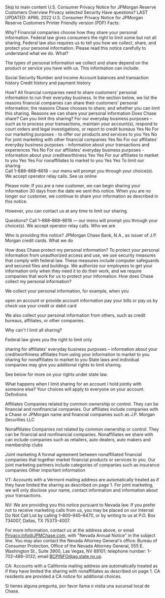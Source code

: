 Skip to main content
U.S. Consumer Privacy Notice for JPMorgan Reserve Customers
Overview
Privacy
selected
Security
Have questions?
LAST UPDATED: APRIL 2022
U.S. Consumer Privacy Notice for JPMorgan Reserve Customers
Printer Friendly version (PDF)
Facts:

Why?	Financial companies choose how they share your personal information. Federal law gives consumers the right to limit some but not all sharing. Federal law also requires us to tell you how we collect, share, and protect your personal information. Please read this notice carefully to understand what we do.
What?	

The types of personal information we collect and share depend on the product or service you have with us. This information can include:

Social Security Number and income
Account balances and transaction history
Credit history and payment history


How?	All financial companies need to share customers' personal information to run their everyday business. In the section below, we list the reasons financial companies can share their customers' personal information; the reasons Chase chooses to share; and whether you can limit this sharing.
Reasons we can share your personal information	Does Chase share?	Can you limit this sharing?
For our everyday business purposes – such as to process your transactions, maintain your account(s), respond to court orders and legal investigations, or report to credit bureaus	Yes	No
For our marketing purposes - to offer our products and services to you	Yes	No
For joint marketing with other financial companies	Yes	No
For our affiliates' everyday business purposes - information about your transactions and experiences	Yes	No
For our affiliates' everyday business purposes - information about your creditworthiness	Yes	Yes
For our affiliates to market to you	Yes	Yes
For nonaffiliates to market to you	Yes	Yes
To limit our sharing	
Call 1–888–868–8618 – our menu will prompt you through your choice(s). We accept operator relay calls.
See us online

Please note:
If you are a new customer, we can begin sharing your information 30 days from the date we sent this notice. When you are no longer our customer, we continue to share your information as described in this notice.




However, you can contact us at any time to limit our sharing.


Questions?	Call 1–888–868–8618 — our menu will prompt you through your choice(s). We accept operator relay calls.
Who we are

Who is providing this notice?	JPMorgan Chase Bank, N.A., as issuer of J.P. Morgan credit cards.
What we do

How does Chase protect my personal information?	To protect your personal information from unauthorized access and use, we use security measures that comply with federal law. These measures include computer safeguards and secured files and buildings. We authorize our employees to get your information only when they need it to do their work, and we require companies that work for us to protect your information.
How does Chase collect my personal information?	

We collect your personal information, for example, when you

open an account or provide account information
pay your bills or pay us by check
use your credit or debit card

We also collect your personal information from others, such as credit bureaus, affiliates, or other companies.


Why can't I limit all sharing?	

Federal law gives you the right to limit only

sharing for affiliates' everyday business purposes – information about your creditworthiness
affiliates from using your information to market to you
sharing for nonaffiliates to market to you
State laws and individual companies may give you additional rights to limit sharing.

See below for more on your rights under state law.


What happens when I limit sharing for an account I hold jointly with someone else?	Your choices will apply to everyone on your account.
Definitions

Affiliates	Companies related by common ownership or control. They can be financial and nonfinancial companies.
Our affiliates include companies with a Chase or JPMorgan name and financial companies such as J.P. Morgan Securities LLC

Nonaffiliates	Companies not related by common ownership or control. They can be financial and nonfinancial companies.
Nonaffiliates we share with can include companies such as retailers, auto dealers, auto makers and membership clubs

Joint marketing	A formal agreement between nonaffiliated financial companies that together market financial products or services to you.
Our joint marketing partners include categories of companies such as insurance companies
Other important information



VT: Accounts with a Vermont mailing address are automatically treated as if they have limited the sharing as described on page 1. For joint marketing, we will only disclose your name, contact information and information about your transactions.




NV: We are providing you this notice pursuant to Nevada law. If you prefer not to receive marketing calls from us, you may be placed on our Internal Do Not Call List by calling 1–800–945–9470, or by writing to us at P.O. Box 734007, Dallas, TX 75373-4007.




For more information, contact us at the address above, or email Privacy.Info@JPMChase.com, with "Nevada Annual Notice" in the subject line. You may also contact the Nevada Attorney General's office: Bureau of Consumer Protection, Office of the Nevada Attorney General, 555 E. Washington St., Suite 3900, Las Vegas, NV 89101; telephone number: 1–702–486–3132; email BCPINFO@ag.state.nv.us.




CA: Accounts with a California mailing address are automatically treated as if they have limited the sharing with nonaffiliates as described on page 1. CA residents are provided a CA notice for additional choices.

Si tienes alguna pregunta, por favor llama o visita una sucursal local de Chase.